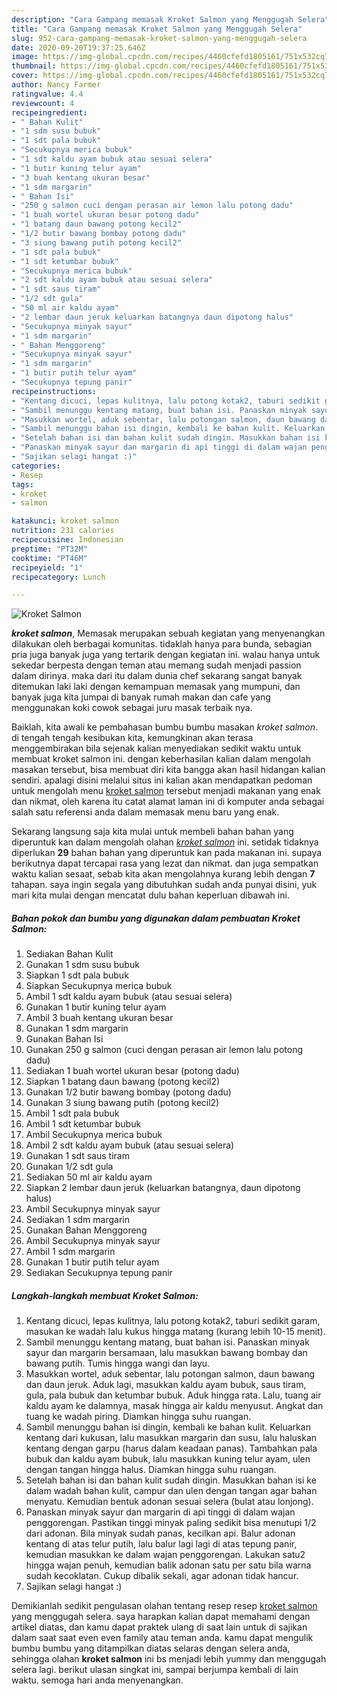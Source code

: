 ```yaml
---
description: "Cara Gampang memasak Kroket Salmon yang Menggugah Selera"
title: "Cara Gampang memasak Kroket Salmon yang Menggugah Selera"
slug: 952-cara-gampang-memasak-kroket-salmon-yang-menggugah-selera
date: 2020-09-20T19:37:25.646Z
image: https://img-global.cpcdn.com/recipes/4460cfefd1805161/751x532cq70/kroket-salmon-foto-resep-utama.jpg
thumbnail: https://img-global.cpcdn.com/recipes/4460cfefd1805161/751x532cq70/kroket-salmon-foto-resep-utama.jpg
cover: https://img-global.cpcdn.com/recipes/4460cfefd1805161/751x532cq70/kroket-salmon-foto-resep-utama.jpg
author: Nancy Farmer
ratingvalue: 4.4
reviewcount: 4
recipeingredient:
- " Bahan Kulit"
- "1 sdm susu bubuk"
- "1 sdt pala bubuk"
- "Secukupnya merica bubuk"
- "1 sdt kaldu ayam bubuk atau sesuai selera"
- "1 butir kuning telur ayam"
- "3 buah kentang ukuran besar"
- "1 sdm margarin"
- " Bahan Isi"
- "250 g salmon cuci dengan perasan air lemon lalu potong dadu"
- "1 buah wortel ukuran besar potong dadu"
- "1 batang daun bawang potong kecil2"
- "1/2 butir bawang bombay potong dadu"
- "3 siung bawang putih potong kecil2"
- "1 sdt pala bubuk"
- "1 sdt ketumbar bubuk"
- "Secukupnya merica bubuk"
- "2 sdt kaldu ayam bubuk atau sesuai selera"
- "1 sdt saus tiram"
- "1/2 sdt gula"
- "50 ml air kaldu ayam"
- "2 lembar daun jeruk keluarkan batangnya daun dipotong halus"
- "Secukupnya minyak sayur"
- "1 sdm margarin"
- " Bahan Menggoreng"
- "Secukupnya minyak sayur"
- "1 sdm margarin"
- "1 butir putih telur ayam"
- "Secukupnya tepung panir"
recipeinstructions:
- "Kentang dicuci, lepas kulitnya, lalu potong kotak2, taburi sedikit garam, masukan ke wadah lalu kukus hingga matang (kurang lebih 10-15 menit)."
- "Sambil menunggu kentang matang, buat bahan isi. Panaskan minyak sayur dan margarin bersamaan, lalu masukkan bawang bombay dan bawang putih. Tumis hingga wangi dan layu."
- "Masukkan wortel, aduk sebentar, lalu potongan salmon, daun bawang dan daun jeruk. Aduk lagi, masukkan kaldu ayam bubuk, saus tiram, gula, pala bubuk dan ketumbar bubuk. Aduk hingga rata. Lalu, tuang air kaldu ayam ke dalamnya, masak hingga air kaldu menyusut. Angkat dan tuang ke wadah piring. Diamkan hingga suhu ruangan."
- "Sambil menunggu bahan isi dingin, kembali ke bahan kulit. Keluarkan kentang dari kukusan, lalu masukkan margarin dan susu, lalu haluskan kentang dengan garpu (harus dalam keadaan panas). Tambahkan pala bubuk dan kaldu ayam bubuk, lalu masukkan kuning telur ayam, ulen dengan tangan hingga halus. Diamkan hingga suhu ruangan."
- "Setelah bahan isi dan bahan kulit sudah dingin. Masukkan bahan isi ke dalam wadah bahan kulit, campur dan ulen dengan tangan agar bahan menyatu. Kemudian bentuk adonan sesuai selera (bulat atau lonjong)."
- "Panaskan minyak sayur dan margarin di api tinggi di dalam wajan penggorengan. Pastikan tinggi minyak paling sedikit bisa menutupi 1/2 dari adonan. Bila minyak sudah panas, kecilkan api. Balur adonan kentang di atas telur putih, lalu balur lagi lagi di atas tepung panir, kemudian masukkan ke dalam wajan penggorengan. Lakukan satu2 hingga wajan penuh, kemudian balik adonan satu per satu bila warna sudah kecoklatan. Cukup dibalik sekali, agar adonan tidak hancur."
- "Sajikan selagi hangat :)"
categories:
- Resep
tags:
- kroket
- salmon

katakunci: kroket salmon 
nutrition: 231 calories
recipecuisine: Indonesian
preptime: "PT32M"
cooktime: "PT46M"
recipeyield: "1"
recipecategory: Lunch

---
```



![Kroket Salmon](https://img-global.cpcdn.com/recipes/4460cfefd1805161/751x532cq70/kroket-salmon-foto-resep-utama.jpg)

<b><i>kroket salmon</i></b>, Memasak merupakan sebuah kegiatan yang menyenangkan dilakukan oleh berbagai komunitas. tidaklah hanya para bunda, sebagian pria juga banyak juga yang tertarik dengan kegiatan ini. walau hanya untuk sekedar berpesta dengan teman atau memang sudah menjadi passion dalam dirinya. maka dari itu dalam dunia chef sekarang sangat banyak ditemukan laki laki dengan kemampuan memasak yang mumpuni, dan banyak juga kita jumpai di banyak rumah makan dan cafe yang menggunakan koki cowok sebagai juru masak terbaik nya.

Baiklah, kita awali ke pembahasan bumbu bumbu masakan <i>kroket salmon</i>. di tengah tengah kesibukan kita, kemungkinan akan terasa menggembirakan bila sejenak kalian menyediakan sedikit waktu untuk membuat kroket salmon ini. dengan keberhasilan kalian dalam mengolah masakan tersebut, bisa membuat diri kita bangga akan hasil hidangan kalian sendiri. apalagi disini melalui situs ini kalian akan mendapatkan pedoman untuk mengolah menu <u>kroket salmon</u> tersebut menjadi makanan yang enak dan nikmat, oleh karena itu catat alamat laman ini di komputer anda sebagai salah satu referensi anda dalam memasak menu baru yang enak.




Sekarang langsung saja kita mulai untuk membeli bahan bahan yang diperuntuk kan dalam mengolah olahan <u><i>kroket salmon</i></u> ini. setidak tidaknya diperlukan <b>29</b> bahan bahan yang diperuntuk kan pada makanan ini. supaya berikutnya dapat tercapai rasa yang lezat dan nikmat. dan juga sempatkan waktu kalian sesaat, sebab kita akan mengolahnya kurang lebih dengan <b>7</b> tahapan. saya ingin segala yang dibutuhkan sudah anda punyai disini, yuk mari kita mulai dengan mencatat dulu bahan keperluan dibawah ini.

<!--inarticleads1-->

##### Bahan pokok dan bumbu yang digunakan dalam pembuatan Kroket Salmon:

1. Sediakan  Bahan Kulit
1. Gunakan 1 sdm susu bubuk
1. Siapkan 1 sdt pala bubuk
1. Siapkan Secukupnya merica bubuk
1. Ambil 1 sdt kaldu ayam bubuk (atau sesuai selera)
1. Gunakan 1 butir kuning telur ayam
1. Ambil 3 buah kentang ukuran besar
1. Gunakan 1 sdm margarin
1. Gunakan  Bahan Isi
1. Gunakan 250 g salmon (cuci dengan perasan air lemon lalu potong dadu)
1. Sediakan 1 buah wortel ukuran besar (potong dadu)
1. Siapkan 1 batang daun bawang (potong kecil2)
1. Gunakan 1/2 butir bawang bombay (potong dadu)
1. Gunakan 3 siung bawang putih (potong kecil2)
1. Ambil 1 sdt pala bubuk
1. Ambil 1 sdt ketumbar bubuk
1. Ambil Secukupnya merica bubuk
1. Ambil 2 sdt kaldu ayam bubuk (atau sesuai selera)
1. Gunakan 1 sdt saus tiram
1. Gunakan 1/2 sdt gula
1. Sediakan 50 ml air kaldu ayam
1. Siapkan 2 lembar daun jeruk (keluarkan batangnya, daun dipotong halus)
1. Ambil Secukupnya minyak sayur
1. Sediakan 1 sdm margarin
1. Gunakan  Bahan Menggoreng
1. Ambil Secukupnya minyak sayur
1. Ambil 1 sdm margarin
1. Gunakan 1 butir putih telur ayam
1. Sediakan Secukupnya tepung panir




<!--inarticleads2-->

##### Langkah-langkah membuat Kroket Salmon:

1. Kentang dicuci, lepas kulitnya, lalu potong kotak2, taburi sedikit garam, masukan ke wadah lalu kukus hingga matang (kurang lebih 10-15 menit).
1. Sambil menunggu kentang matang, buat bahan isi. Panaskan minyak sayur dan margarin bersamaan, lalu masukkan bawang bombay dan bawang putih. Tumis hingga wangi dan layu.
1. Masukkan wortel, aduk sebentar, lalu potongan salmon, daun bawang dan daun jeruk. Aduk lagi, masukkan kaldu ayam bubuk, saus tiram, gula, pala bubuk dan ketumbar bubuk. Aduk hingga rata. Lalu, tuang air kaldu ayam ke dalamnya, masak hingga air kaldu menyusut. Angkat dan tuang ke wadah piring. Diamkan hingga suhu ruangan.
1. Sambil menunggu bahan isi dingin, kembali ke bahan kulit. Keluarkan kentang dari kukusan, lalu masukkan margarin dan susu, lalu haluskan kentang dengan garpu (harus dalam keadaan panas). Tambahkan pala bubuk dan kaldu ayam bubuk, lalu masukkan kuning telur ayam, ulen dengan tangan hingga halus. Diamkan hingga suhu ruangan.
1. Setelah bahan isi dan bahan kulit sudah dingin. Masukkan bahan isi ke dalam wadah bahan kulit, campur dan ulen dengan tangan agar bahan menyatu. Kemudian bentuk adonan sesuai selera (bulat atau lonjong).
1. Panaskan minyak sayur dan margarin di api tinggi di dalam wajan penggorengan. Pastikan tinggi minyak paling sedikit bisa menutupi 1/2 dari adonan. Bila minyak sudah panas, kecilkan api. Balur adonan kentang di atas telur putih, lalu balur lagi lagi di atas tepung panir, kemudian masukkan ke dalam wajan penggorengan. Lakukan satu2 hingga wajan penuh, kemudian balik adonan satu per satu bila warna sudah kecoklatan. Cukup dibalik sekali, agar adonan tidak hancur.
1. Sajikan selagi hangat :)




Demikianlah sedikit pengulasan olahan tentang resep resep <u>kroket salmon</u> yang menggugah selera. saya harapkan kalian dapat memahami dengan artikel diatas, dan kamu dapat praktek ulang di saat lain untuk di sajikan dalam saat saat even even family atau teman anda. kamu dapat mengulik bumbu bumbu yang ditampilkan diatas selaras dengan selera anda, sehingga olahan <b>kroket salmon</b> ini bs menjadi lebih yummy dan menggugah selera lagi. berikut ulasan singkat ini, sampai berjumpa kembali di lain waktu. semoga hari anda menyenangkan.
